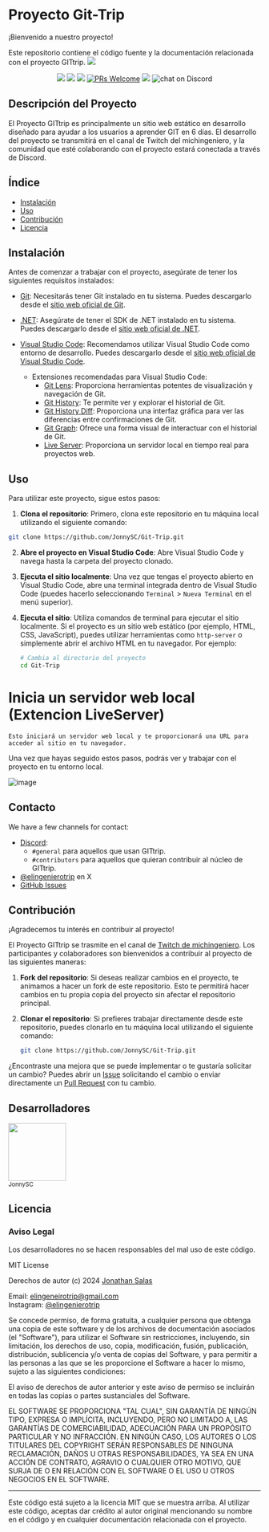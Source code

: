 # Proyecto Git-Trip
¡Bienvenido a nuestro proyecto!

Este repositorio contiene el código fuente y la documentación relacionada con el proyecto GITtrip.
<img src="imagenes/Portada-de-repo-de-git.gif">

<p align="center"> 
  <img src="https://img.shields.io/badge/STATUS-EN%20DESAROLLO-green">
   <img src="https://img.shields.io/github/stars/JonnySC?style=social">
  <img src="https://img.shields.io/github/sponsors/JonnySC" />
<a href="CONTRIBUTING.md#pull-requests"><img src="https://img.shields.io/badge/PRs-welcome-brightgreen.svg" alt="PRs Welcome"></a>
  <img src="https://img.shields.io/twitch/status/michingeniero" />
  <img src="https://img.shields.io/discord/1025468252022915232?logo=discord" alt="chat on Discord">
</p>

## Descripción del Proyecto

El Proyecto GITtrip es principalmente un sitio web estático en desarrollo diseñado para ayudar a los usuarios a aprender GIT en 6 días. El desarrollo del proyecto se transmitirá en el canal de Twitch del michingeniero, y la comunidad que esté colaborando con el proyecto estará conectada a través de Discord.


## Índice

- [Instalación](#instalación)
- [Uso](#uso)
- [Contribución](#contribución)
- [Licencia](#licencia)

## Instalación

Antes de comenzar a trabajar con el proyecto, asegúrate de tener los siguientes requisitos instalados:

- [Git](https://git-scm.com/): Necesitarás tener Git instalado en tu sistema. Puedes descargarlo desde el [sitio web oficial de Git](https://git-scm.com/).

- [.NET](https://dotnet.microsoft.com/): Asegúrate de tener el SDK de .NET instalado en tu sistema. Puedes descargarlo desde el [sitio web oficial de .NET](https://dotnet.microsoft.com/).

- [Visual Studio Code](https://code.visualstudio.com/): Recomendamos utilizar Visual Studio Code como entorno de desarrollo. Puedes descargarlo desde el [sitio web oficial de Visual Studio Code](https://code.visualstudio.com/).

  - Extensiones recomendadas para Visual Studio Code:
    - [Git Lens](https://marketplace.visualstudio.com/items?itemName=eamodio.gitlens): Proporciona herramientas potentes de visualización y navegación de Git.
    - [Git History](https://marketplace.visualstudio.com/items?itemName=donjayamanne.githistory): Te permite ver y explorar el historial de Git.
    - [Git History Diff](https://marketplace.visualstudio.com/items?itemName=huizhou.githd): Proporciona una interfaz gráfica para ver las diferencias entre confirmaciones de Git.
    - [Git Graph](https://marketplace.visualstudio.com/items?itemName=mhutchie.git-graph): Ofrece una forma visual de interactuar con el historial de Git.
    - [Live Server](https://marketplace.visualstudio.com/items?itemName=ritwickdey.LiveServer): Proporciona un servidor local en tiempo real para proyectos web.


## Uso

Para utilizar este proyecto, sigue estos pasos:

1. **Clona el repositorio**: Primero, clona este repositorio en tu máquina local utilizando el siguiente comando:

```bash
git clone https://github.com/JonnySC/Git-Trip.git

```
    

2. **Abre el proyecto en Visual Studio Code**: Abre Visual Studio Code y navega hasta la carpeta del proyecto clonado.

3. **Ejecuta el sitio localmente**: Una vez que tengas el proyecto abierto en Visual Studio Code, abre una terminal integrada dentro de Visual Studio Code (puedes hacerlo seleccionando `Terminal` > `Nueva Terminal` en el menú superior).

4. **Ejecuta el sitio**: Utiliza comandos de terminal para ejecutar el sitio localmente. Si el proyecto es un sitio web estático (por ejemplo, HTML, CSS, JavaScript), puedes utilizar herramientas como `http-server` o simplemente abrir el archivo HTML en tu navegador. Por ejemplo:

    ```bash
    # Cambia al directorio del proyecto
    cd Git-Trip
    ```

# Inicia un servidor web local (Extencion LiveServer)
   
    Esto iniciará un servidor web local y te proporcionará una URL para acceder al sitio en tu navegador.

Una vez que hayas seguido estos pasos, podrás ver y trabajar con el proyecto en tu entorno local.

![image](https://github.com/JonnySC/Git-Trip/assets/54864070/48baada4-adc7-4642-9a70-0fe5ba0b3e21)

## Contacto

We have a few channels for contact:

- [Discord](https://discord.gg/T6wVbauJHZ):
  - `#general` para aquellos que usan GITtrip.
  - `#contributors` para aquellos que quieran contribuir al núcleo de GITtrip.
- [@elingenierotrip](https://twitter.com/elingenierotrip) en X
- [GitHub Issues](https://github.com/JonnySC/Git-Trip/issues)
## Contribución

¡Agradecemos tu interés en contribuir al proyecto!

El Proyecto GITtrip se trasmite en el canal de [Twitch de michingeniero](https://www.twitch.tv/michingeniero). Los participantes y colaboradores son bienvenidos a contribuir al proyecto de las siguientes maneras:

1. **Fork del repositorio**: Si deseas realizar cambios en el proyecto, te animamos a hacer un fork de este repositorio. Esto te permitirá hacer cambios en tu propia copia del proyecto sin afectar el repositorio principal.

2. **Clonar el repositorio**: Si prefieres trabajar directamente desde este repositorio, puedes clonarlo en tu máquina local utilizando el siguiente comando:

   ```bash
   git clone https://github.com/JonnySC/Git-Trip.git

¿Encontraste una mejora que se puede implementar o te gustaría solicitar un cambio? Puedes abrir un [Issue](https://github.com/JonnySC/Git-Trip/issues) solicitando el cambio o enviar directamente un [Pull Request](https://github.com/JonnySC/Git-Trip/pulls) con tu cambio.

## Desarrolladores
[<img src="https://avatars.githubusercontent.com/u/54864070?v=4" width=115><br><sub>JonnySC</sub>](https://github.com/JonnySC)  

## Licencia
### Aviso Legal
Los desarrolladores no se hacen responsables del mal uso de este código.

MIT License

Derechos de autor (c) 2024 [Jonathan Salas](https://github.com/JonnySC)

Email: elingeneirotrip@gmail.com  
Instagram: [@elingenierotrip](https://www.instagram.com/elingenierotrip/)

Se concede permiso, de forma gratuita, a cualquier persona que obtenga una copia de este software y de los archivos de documentación asociados (el "Software"), para utilizar el Software sin restricciones, incluyendo, sin limitación, los derechos de uso, copia, modificación, fusión, publicación, distribución, sublicencia y/o venta de copias del Software, y para permitir a las personas a las que se les proporcione el Software a hacer lo mismo, sujeto a las siguientes condiciones:

El aviso de derechos de autor anterior y este aviso de permiso se incluirán en todas las copias o partes sustanciales del Software.

EL SOFTWARE SE PROPORCIONA "TAL CUAL", SIN GARANTÍA DE NINGÚN TIPO, EXPRESA O IMPLÍCITA, INCLUYENDO, PERO NO LIMITADO A, LAS GARANTÍAS DE COMERCIABILIDAD, ADECUACIÓN PARA UN PROPÓSITO PARTICULAR Y NO INFRACCIÓN. EN NINGÚN CASO, LOS AUTORES O LOS TITULARES DEL COPYRIGHT SERÁN RESPONSABLES DE NINGUNA RECLAMACIÓN, DAÑOS U OTRAS RESPONSABILIDADES, YA SEA EN UNA ACCIÓN DE CONTRATO, AGRAVIO O CUALQUIER OTRO MOTIVO, QUE SURJA DE O EN RELACIÓN CON EL SOFTWARE O EL USO U OTROS NEGOCIOS EN EL SOFTWARE.

---

Este código está sujeto a la licencia MIT que se muestra arriba. Al utilizar este código, aceptas dar crédito al autor original mencionando su nombre en el código y en cualquier documentación relacionada con el proyecto.
